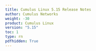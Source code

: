 ```yaml
---
title: Cumulus Linux 5.15 Release Notes
author: Cumulus Networks
weight: -30
product: Cumulus Linux
version: "5.15"
toc: 1
type: rn
pdfhidden: True
---
```

